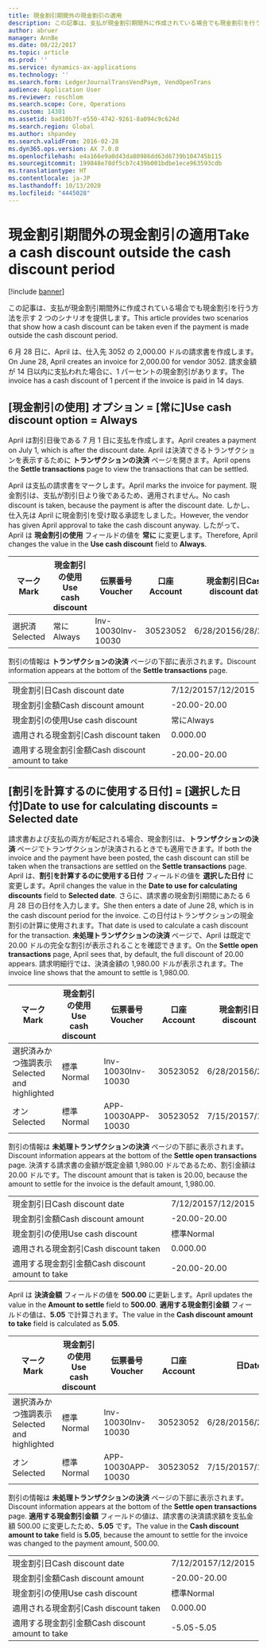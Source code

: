 ```yaml
---
title: 現金割引期間外の現金割引の適用
description: この記事は、支払が現金割引期間外に作成されている場合でも現金割引を行う方法を示す 2 つのシナリオを提供します。
author: abruer
manager: AnnBe
ms.date: 08/22/2017
ms.topic: article
ms.prod: ''
ms.service: dynamics-ax-applications
ms.technology: ''
ms.search.form: LedgerJournalTransVendPaym, VendOpenTrans
audience: Application User
ms.reviewer: roschlom
ms.search.scope: Core, Operations
ms.custom: 14301
ms.assetid: bad10b7f-e550-4742-9261-8a094c9c624d
ms.search.region: Global
ms.author: shpandey
ms.search.validFrom: 2016-02-28
ms.dyn365.ops.version: AX 7.0.0
ms.openlocfilehash: e4a166e9a0d43da80986dd63d6739b104745b115
ms.sourcegitcommit: 199848e78df5cb7c439b001bdbe1ece963593cdb
ms.translationtype: HT
ms.contentlocale: ja-JP
ms.lasthandoff: 10/13/2020
ms.locfileid: "4445028"
---
```

# <a name="take-a-cash-discount-outside-the-cash-discount-period"></a><span data-ttu-id="47b16-103">現金割引期間外の現金割引の適用</span><span class="sxs-lookup"><span data-stu-id="47b16-103">Take a cash discount outside the cash discount period</span></span>

[!include [banner](../includes/banner.md)]

<span data-ttu-id="47b16-104">この記事は、支払が現金割引期間外に作成されている場合でも現金割引を行う方法を示す 2 つのシナリオを提供します。</span><span class="sxs-lookup"><span data-stu-id="47b16-104">This article provides two scenarios that show how a cash discount can be taken even if the payment is made outside the cash discount period.</span></span>

<span data-ttu-id="47b16-105">6 月 28 日に、April は、仕入先 3052 の 2,000.00 ドルの請求書を作成します。</span><span class="sxs-lookup"><span data-stu-id="47b16-105">On June 28, April creates an invoice for 2,000.00 for vendor 3052.</span></span> <span data-ttu-id="47b16-106">請求金額が 14 日以内に支払われた場合に、1 パーセントの現金割引があります。</span><span class="sxs-lookup"><span data-stu-id="47b16-106">The invoice has a cash discount of 1 percent if the invoice is paid in 14 days.</span></span>

## <a name="use-cash-discount-option--always"></a><span data-ttu-id="47b16-107">[現金割引の使用] オプション = [常に]</span><span class="sxs-lookup"><span data-stu-id="47b16-107">Use cash discount option = Always</span></span>
<span data-ttu-id="47b16-108">April は割引日後である 7 月 1 日に支払を作成します。</span><span class="sxs-lookup"><span data-stu-id="47b16-108">April creates a payment on July 1, which is after the discount date.</span></span> <span data-ttu-id="47b16-109">April は決済できるトランザクションを表示するために **トランザクションの決済** ページを開きます。</span><span class="sxs-lookup"><span data-stu-id="47b16-109">April opens the **Settle transactions** page to view the transactions that can be settled.</span></span> 

<span data-ttu-id="47b16-110">April は支払の請求書をマークします。</span><span class="sxs-lookup"><span data-stu-id="47b16-110">April marks the invoice for payment.</span></span> <span data-ttu-id="47b16-111">現金割引は、支払が割引日より後であるため、適用されません。</span><span class="sxs-lookup"><span data-stu-id="47b16-111">No cash discount is taken, because the payment is after the discount date.</span></span> <span data-ttu-id="47b16-112">しかし、仕入先は April に現金割引を受け取る承認をしました。</span><span class="sxs-lookup"><span data-stu-id="47b16-112">However, the vendor has given April approval to take the cash discount anyway.</span></span> <span data-ttu-id="47b16-113">したがって、April は **現金割引の使用** フィールドの値を **常に** に変更します。</span><span class="sxs-lookup"><span data-stu-id="47b16-113">Therefore, April changes the value in the **Use cash discount** field to **Always**.</span></span>

| <span data-ttu-id="47b16-114">マーク</span><span class="sxs-lookup"><span data-stu-id="47b16-114">Mark</span></span>     | <span data-ttu-id="47b16-115">現金割引の使用</span><span class="sxs-lookup"><span data-stu-id="47b16-115">Use cash discount</span></span> | <span data-ttu-id="47b16-116">伝票番号</span><span class="sxs-lookup"><span data-stu-id="47b16-116">Voucher</span></span>   | <span data-ttu-id="47b16-117">口座</span><span class="sxs-lookup"><span data-stu-id="47b16-117">Account</span></span> | <span data-ttu-id="47b16-118">現金割引日</span><span class="sxs-lookup"><span data-stu-id="47b16-118">Cash discount date</span></span> | <span data-ttu-id="47b16-119">期日</span><span class="sxs-lookup"><span data-stu-id="47b16-119">Due date</span></span>  | <span data-ttu-id="47b16-120">請求書</span><span class="sxs-lookup"><span data-stu-id="47b16-120">Invoice</span></span> | <span data-ttu-id="47b16-121">トランザクション通貨の金額</span><span class="sxs-lookup"><span data-stu-id="47b16-121">Amount in transaction currency</span></span> | <span data-ttu-id="47b16-122">通貨</span><span class="sxs-lookup"><span data-stu-id="47b16-122">Currency</span></span> | <span data-ttu-id="47b16-123">決済金額</span><span class="sxs-lookup"><span data-stu-id="47b16-123">Amount to settle</span></span> |
|----------|-------------------|-----------|---------|--------------------|-----------|---------|--------------------------------|----------|------------------|
| <span data-ttu-id="47b16-124">選択済</span><span class="sxs-lookup"><span data-stu-id="47b16-124">Selected</span></span> | <span data-ttu-id="47b16-125">常に</span><span class="sxs-lookup"><span data-stu-id="47b16-125">Always</span></span>            | <span data-ttu-id="47b16-126">Inv-10030</span><span class="sxs-lookup"><span data-stu-id="47b16-126">Inv-10030</span></span> | <span data-ttu-id="47b16-127">3052</span><span class="sxs-lookup"><span data-stu-id="47b16-127">3052</span></span>    | <span data-ttu-id="47b16-128">6/28/2015</span><span class="sxs-lookup"><span data-stu-id="47b16-128">6/28/2015</span></span>          | <span data-ttu-id="47b16-129">7/12/2015</span><span class="sxs-lookup"><span data-stu-id="47b16-129">7/12/2015</span></span> | <span data-ttu-id="47b16-130">10030</span><span class="sxs-lookup"><span data-stu-id="47b16-130">10030</span></span>   | <span data-ttu-id="47b16-131">-2,000.00</span><span class="sxs-lookup"><span data-stu-id="47b16-131">-2,000.00</span></span>                      | <span data-ttu-id="47b16-132">USD</span><span class="sxs-lookup"><span data-stu-id="47b16-132">USD</span></span>      | <span data-ttu-id="47b16-133">-1,980.00</span><span class="sxs-lookup"><span data-stu-id="47b16-133">-1,980.00</span></span>        |

<span data-ttu-id="47b16-134">割引の情報は **トランザクションの決済** ページの下部に表示されます。</span><span class="sxs-lookup"><span data-stu-id="47b16-134">Discount information appears at the bottom of the **Settle transactions** page.</span></span>

|                              |           |
|------------------------------|-----------|
| <span data-ttu-id="47b16-135">現金割引日</span><span class="sxs-lookup"><span data-stu-id="47b16-135">Cash discount date</span></span>           | <span data-ttu-id="47b16-136">7/12/2015</span><span class="sxs-lookup"><span data-stu-id="47b16-136">7/12/2015</span></span> |
| <span data-ttu-id="47b16-137">現金割引金額</span><span class="sxs-lookup"><span data-stu-id="47b16-137">Cash discount amount</span></span>         | <span data-ttu-id="47b16-138">-20.00</span><span class="sxs-lookup"><span data-stu-id="47b16-138">-20.00</span></span>    |
| <span data-ttu-id="47b16-139">現金割引の使用</span><span class="sxs-lookup"><span data-stu-id="47b16-139">Use cash discount</span></span>            | <span data-ttu-id="47b16-140">常に</span><span class="sxs-lookup"><span data-stu-id="47b16-140">Always</span></span>    |
| <span data-ttu-id="47b16-141">適用される現金割引</span><span class="sxs-lookup"><span data-stu-id="47b16-141">Cash discount taken</span></span>          | <span data-ttu-id="47b16-142">0.00</span><span class="sxs-lookup"><span data-stu-id="47b16-142">0.00</span></span>      |
| <span data-ttu-id="47b16-143">適用する現金割引金額</span><span class="sxs-lookup"><span data-stu-id="47b16-143">Cash discount amount to take</span></span> | <span data-ttu-id="47b16-144">-20.00</span><span class="sxs-lookup"><span data-stu-id="47b16-144">-20.00</span></span>    |

## <a name="date-to-use-for-calculating-discounts--selected-date"></a><span data-ttu-id="47b16-145">[割引を計算するのに使用する日付] = [選択した日付]</span><span class="sxs-lookup"><span data-stu-id="47b16-145">Date to use for calculating discounts = Selected date</span></span>
<span data-ttu-id="47b16-146">請求書および支払の両方が転記される場合、現金割引は、**トランザクションの決済** ページでトランザクションが決済されるときでも適用できます。</span><span class="sxs-lookup"><span data-stu-id="47b16-146">If both the invoice and the payment have been posted, the cash discount can still be taken when the transactions are settled on the **Settle transactions** page.</span></span> <span data-ttu-id="47b16-147">April は、**割引を計算するのに使用する日付** フィールドの値を **選択した日付** に変更します。</span><span class="sxs-lookup"><span data-stu-id="47b16-147">April changes the value in the **Date to use for calculating discounts** field to **Selected date**.</span></span> <span data-ttu-id="47b16-148">さらに、請求書の現金割引期間にあたる 6 月 28 日の日付を入力します。</span><span class="sxs-lookup"><span data-stu-id="47b16-148">She then enters a date of June 28, which is in the cash discount period for the invoice.</span></span> <span data-ttu-id="47b16-149">この日付はトランザクションの現金割引の計算に使用されます。</span><span class="sxs-lookup"><span data-stu-id="47b16-149">That date is used to calculate a cash discount for the transaction.</span></span> <span data-ttu-id="47b16-150">**未処理トランザクションの決済** ページで、April は既定で 20.00 ドルの完全な割引が表示されることを確認できます。</span><span class="sxs-lookup"><span data-stu-id="47b16-150">On the **Settle open transactions** page, April sees that, by default, the full discount of 20.00 appears.</span></span> <span data-ttu-id="47b16-151">請求明細行では、決済金額の 1,980.00 ドルが表示されます。</span><span class="sxs-lookup"><span data-stu-id="47b16-151">The invoice line shows that the amount to settle is 1,980.00.</span></span>

| <span data-ttu-id="47b16-152">マーク</span><span class="sxs-lookup"><span data-stu-id="47b16-152">Mark</span></span>                     | <span data-ttu-id="47b16-153">現金割引の使用</span><span class="sxs-lookup"><span data-stu-id="47b16-153">Use cash discount</span></span> | <span data-ttu-id="47b16-154">伝票番号</span><span class="sxs-lookup"><span data-stu-id="47b16-154">Voucher</span></span>   | <span data-ttu-id="47b16-155">口座</span><span class="sxs-lookup"><span data-stu-id="47b16-155">Account</span></span> | <span data-ttu-id="47b16-156">現金割引日</span><span class="sxs-lookup"><span data-stu-id="47b16-156">Cash discount date</span></span> | <span data-ttu-id="47b16-157">期日</span><span class="sxs-lookup"><span data-stu-id="47b16-157">Due date</span></span>  | <span data-ttu-id="47b16-158">請求書</span><span class="sxs-lookup"><span data-stu-id="47b16-158">Invoice</span></span> | <span data-ttu-id="47b16-159">トランザクション通貨の金額</span><span class="sxs-lookup"><span data-stu-id="47b16-159">Amount in transaction currency</span></span> | <span data-ttu-id="47b16-160">通貨</span><span class="sxs-lookup"><span data-stu-id="47b16-160">Currency</span></span> | <span data-ttu-id="47b16-161">決済金額</span><span class="sxs-lookup"><span data-stu-id="47b16-161">Amount to settle</span></span> |
|--------------------------|-------------------|-----------|---------|--------------------|-----------|---------|--------------------------------|----------|------------------|
| <span data-ttu-id="47b16-162">選択済みかつ強調表示</span><span class="sxs-lookup"><span data-stu-id="47b16-162">Selected and highlighted</span></span> | <span data-ttu-id="47b16-163">標準</span><span class="sxs-lookup"><span data-stu-id="47b16-163">Normal</span></span>            | <span data-ttu-id="47b16-164">Inv-10030</span><span class="sxs-lookup"><span data-stu-id="47b16-164">Inv-10030</span></span> | <span data-ttu-id="47b16-165">3052</span><span class="sxs-lookup"><span data-stu-id="47b16-165">3052</span></span>    | <span data-ttu-id="47b16-166">6/28/2015</span><span class="sxs-lookup"><span data-stu-id="47b16-166">6/28/2015</span></span>          | <span data-ttu-id="47b16-167">7/12/2015</span><span class="sxs-lookup"><span data-stu-id="47b16-167">7/12/2015</span></span> | <span data-ttu-id="47b16-168">10030</span><span class="sxs-lookup"><span data-stu-id="47b16-168">10030</span></span>   | <span data-ttu-id="47b16-169">-2,000.00</span><span class="sxs-lookup"><span data-stu-id="47b16-169">-2,000.00</span></span>                      | <span data-ttu-id="47b16-170">USD</span><span class="sxs-lookup"><span data-stu-id="47b16-170">USD</span></span>      | <span data-ttu-id="47b16-171">-1,980.00</span><span class="sxs-lookup"><span data-stu-id="47b16-171">-1,980.00</span></span>        |
| <span data-ttu-id="47b16-172">オン</span><span class="sxs-lookup"><span data-stu-id="47b16-172">Selected</span></span>                 | <span data-ttu-id="47b16-173">標準</span><span class="sxs-lookup"><span data-stu-id="47b16-173">Normal</span></span>            | <span data-ttu-id="47b16-174">APP-10030</span><span class="sxs-lookup"><span data-stu-id="47b16-174">APP-10030</span></span> | <span data-ttu-id="47b16-175">3052</span><span class="sxs-lookup"><span data-stu-id="47b16-175">3052</span></span>    | <span data-ttu-id="47b16-176">7/15/2015</span><span class="sxs-lookup"><span data-stu-id="47b16-176">7/15/2015</span></span>          | <span data-ttu-id="47b16-177">7/15/2015</span><span class="sxs-lookup"><span data-stu-id="47b16-177">7/15/2015</span></span> |         | <span data-ttu-id="47b16-178">500.00</span><span class="sxs-lookup"><span data-stu-id="47b16-178">500.00</span></span>                         | <span data-ttu-id="47b16-179">USD</span><span class="sxs-lookup"><span data-stu-id="47b16-179">USD</span></span>      | <span data-ttu-id="47b16-180">500.00</span><span class="sxs-lookup"><span data-stu-id="47b16-180">500.00</span></span>           |

<span data-ttu-id="47b16-181">割引の情報は **未処理トランザクションの決済** ページの下部に表示されます。</span><span class="sxs-lookup"><span data-stu-id="47b16-181">Discount information appears at the bottom of the **Settle open transactions** page.</span></span> <span data-ttu-id="47b16-182">決済する請求書の金額が既定金額 1,980.00 ドルであるため、割引金額は 20.00 ドルです。</span><span class="sxs-lookup"><span data-stu-id="47b16-182">The discount amount that is taken is 20.00, because the amount to settle for the invoice is the default amount, 1,980.00.</span></span>

|                              |           |
|------------------------------|-----------|
| <span data-ttu-id="47b16-183">現金割引日</span><span class="sxs-lookup"><span data-stu-id="47b16-183">Cash discount date</span></span>           | <span data-ttu-id="47b16-184">7/12/2015</span><span class="sxs-lookup"><span data-stu-id="47b16-184">7/12/2015</span></span> |
| <span data-ttu-id="47b16-185">現金割引金額</span><span class="sxs-lookup"><span data-stu-id="47b16-185">Cash discount amount</span></span>         | <span data-ttu-id="47b16-186">-20.00</span><span class="sxs-lookup"><span data-stu-id="47b16-186">-20.00</span></span>    |
| <span data-ttu-id="47b16-187">現金割引の使用</span><span class="sxs-lookup"><span data-stu-id="47b16-187">Use cash discount</span></span>            | <span data-ttu-id="47b16-188">標準</span><span class="sxs-lookup"><span data-stu-id="47b16-188">Normal</span></span>    |
| <span data-ttu-id="47b16-189">適用される現金割引</span><span class="sxs-lookup"><span data-stu-id="47b16-189">Cash discount taken</span></span>          | <span data-ttu-id="47b16-190">0.00</span><span class="sxs-lookup"><span data-stu-id="47b16-190">0.00</span></span>      |
| <span data-ttu-id="47b16-191">適用する現金割引金額</span><span class="sxs-lookup"><span data-stu-id="47b16-191">Cash discount amount to take</span></span> | <span data-ttu-id="47b16-192">-20.00</span><span class="sxs-lookup"><span data-stu-id="47b16-192">-20.00</span></span>    |

<span data-ttu-id="47b16-193">April は **決済金額** フィールドの値を **500.00** に更新します。</span><span class="sxs-lookup"><span data-stu-id="47b16-193">April updates the value in the **Amount to settle** field to **500.00**.</span></span> <span data-ttu-id="47b16-194">**適用する現金割引金額** フィールドの値は、**5.05** で計算されます。</span><span class="sxs-lookup"><span data-stu-id="47b16-194">The value in the **Cash discount amount to take** field is calculated as **5.05**.</span></span>

| <span data-ttu-id="47b16-195">マーク</span><span class="sxs-lookup"><span data-stu-id="47b16-195">Mark</span></span>                     | <span data-ttu-id="47b16-196">現金割引の使用</span><span class="sxs-lookup"><span data-stu-id="47b16-196">Use cash discount</span></span> | <span data-ttu-id="47b16-197">伝票番号</span><span class="sxs-lookup"><span data-stu-id="47b16-197">Voucher</span></span>   | <span data-ttu-id="47b16-198">口座</span><span class="sxs-lookup"><span data-stu-id="47b16-198">Account</span></span> | <span data-ttu-id="47b16-199">日</span><span class="sxs-lookup"><span data-stu-id="47b16-199">Date</span></span>      | <span data-ttu-id="47b16-200">期日</span><span class="sxs-lookup"><span data-stu-id="47b16-200">Due date</span></span>  | <span data-ttu-id="47b16-201">請求書</span><span class="sxs-lookup"><span data-stu-id="47b16-201">Invoice</span></span> | <span data-ttu-id="47b16-202">トランザクション通貨の金額</span><span class="sxs-lookup"><span data-stu-id="47b16-202">Amount in transaction currency</span></span> | <span data-ttu-id="47b16-203">通貨</span><span class="sxs-lookup"><span data-stu-id="47b16-203">Currency</span></span> | <span data-ttu-id="47b16-204">決済金額</span><span class="sxs-lookup"><span data-stu-id="47b16-204">Amount to settle</span></span> |
|--------------------------|-------------------|-----------|---------|-----------|-----------|---------|--------------------------------|----------|------------------|
| <span data-ttu-id="47b16-205">選択済みかつ強調表示</span><span class="sxs-lookup"><span data-stu-id="47b16-205">Selected and highlighted</span></span> | <span data-ttu-id="47b16-206">標準</span><span class="sxs-lookup"><span data-stu-id="47b16-206">Normal</span></span>            | <span data-ttu-id="47b16-207">Inv-10030</span><span class="sxs-lookup"><span data-stu-id="47b16-207">Inv-10030</span></span> | <span data-ttu-id="47b16-208">3052</span><span class="sxs-lookup"><span data-stu-id="47b16-208">3052</span></span>    | <span data-ttu-id="47b16-209">6/28/2015</span><span class="sxs-lookup"><span data-stu-id="47b16-209">6/28/2015</span></span> | <span data-ttu-id="47b16-210">7/12/2015</span><span class="sxs-lookup"><span data-stu-id="47b16-210">7/12/2015</span></span> | <span data-ttu-id="47b16-211">10030</span><span class="sxs-lookup"><span data-stu-id="47b16-211">10030</span></span>   | <span data-ttu-id="47b16-212">2,000.00</span><span class="sxs-lookup"><span data-stu-id="47b16-212">2,000.00</span></span>                       | <span data-ttu-id="47b16-213">USD</span><span class="sxs-lookup"><span data-stu-id="47b16-213">USD</span></span>      | <span data-ttu-id="47b16-214">-500.00</span><span class="sxs-lookup"><span data-stu-id="47b16-214">-500.00</span></span>          |
| <span data-ttu-id="47b16-215">オン</span><span class="sxs-lookup"><span data-stu-id="47b16-215">Selected</span></span>                 | <span data-ttu-id="47b16-216">標準</span><span class="sxs-lookup"><span data-stu-id="47b16-216">Normal</span></span>            | <span data-ttu-id="47b16-217">APP-10030</span><span class="sxs-lookup"><span data-stu-id="47b16-217">APP-10030</span></span> | <span data-ttu-id="47b16-218">3052</span><span class="sxs-lookup"><span data-stu-id="47b16-218">3052</span></span>    | <span data-ttu-id="47b16-219">7/15/2015</span><span class="sxs-lookup"><span data-stu-id="47b16-219">7/15/2015</span></span> | <span data-ttu-id="47b16-220">7/15/2015</span><span class="sxs-lookup"><span data-stu-id="47b16-220">7/15/2015</span></span> |         | <span data-ttu-id="47b16-221">500.00</span><span class="sxs-lookup"><span data-stu-id="47b16-221">500.00</span></span>                         | <span data-ttu-id="47b16-222">USD</span><span class="sxs-lookup"><span data-stu-id="47b16-222">USD</span></span>      | <span data-ttu-id="47b16-223">500.00</span><span class="sxs-lookup"><span data-stu-id="47b16-223">500.00</span></span>           |

<span data-ttu-id="47b16-224">割引の情報は **未処理トランザクションの決済** ページの下部に表示されます。</span><span class="sxs-lookup"><span data-stu-id="47b16-224">Discount information appears at the bottom of the **Settle open transactions** page.</span></span> <span data-ttu-id="47b16-225">**適用する現金割引金額** フィールドの値は、請求書の決済請求額を支払金額 500.00 に変更したため、**5.05** です。</span><span class="sxs-lookup"><span data-stu-id="47b16-225">The value in the **Cash discount amount to take** field is **5.05**, because the amount to settle for the invoice was changed to the payment amount, 500.00.</span></span>

|                              |           |
|------------------------------|-----------|
| <span data-ttu-id="47b16-226">現金割引日</span><span class="sxs-lookup"><span data-stu-id="47b16-226">Cash discount date</span></span>           | <span data-ttu-id="47b16-227">7/12/2015</span><span class="sxs-lookup"><span data-stu-id="47b16-227">7/12/2015</span></span> |
| <span data-ttu-id="47b16-228">現金割引金額</span><span class="sxs-lookup"><span data-stu-id="47b16-228">Cash discount amount</span></span>         | <span data-ttu-id="47b16-229">-20.00</span><span class="sxs-lookup"><span data-stu-id="47b16-229">-20.00</span></span>    |
| <span data-ttu-id="47b16-230">現金割引の使用</span><span class="sxs-lookup"><span data-stu-id="47b16-230">Use cash discount</span></span>            | <span data-ttu-id="47b16-231">標準</span><span class="sxs-lookup"><span data-stu-id="47b16-231">Normal</span></span>    |
| <span data-ttu-id="47b16-232">適用される現金割引</span><span class="sxs-lookup"><span data-stu-id="47b16-232">Cash discount taken</span></span>          | <span data-ttu-id="47b16-233">0.00</span><span class="sxs-lookup"><span data-stu-id="47b16-233">0.00</span></span>      |
| <span data-ttu-id="47b16-234">適用する現金割引金額</span><span class="sxs-lookup"><span data-stu-id="47b16-234">Cash discount amount to take</span></span> | <span data-ttu-id="47b16-235">-5.05</span><span class="sxs-lookup"><span data-stu-id="47b16-235">-5.05</span></span>     |





